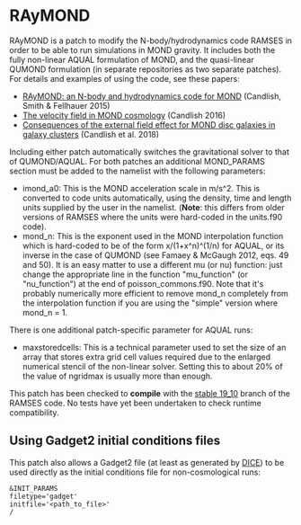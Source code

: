 # RAyMOND

RAyMOND is a patch to modify the N-body/hydrodynamics code RAMSES in order to be able to run simulations in MOND gravity. It includes both the fully non-linear AQUAL formulation of MOND, and the quasi-linear QUMOND formulation (in separate repositories as two separate patches). For details and examples of using the code, see these papers:

* [RAyMOND: an N-body and hydrodynamics code for MOND](https://academic.oup.com/mnras/article/446/1/1060/1339114) (Candlish, Smith & Fellhauer 2015)
* [The velocity field in MOND cosmology](https://academic.oup.com/mnras/article/460/3/2571/2609416) (Candlish 2016)
* [Consequences of the external field effect for MOND disc galaxies in galaxy clusters](https://academic.oup.com/mnras/article/480/4/5362/5075215) (Candlish et al. 2018)

Including either patch automatically switches the gravitational solver to that of QUMOND/AQUAL. For both patches an additional MOND\_PARAMS section must be added to the namelist with the following parameters:

* imond\_a0: This is the MOND acceleration scale in m/s^2. This is converted to code units automatically, using the density, time and length units supplied by the user in the namelist. (**Note**: this differs from older versions of RAMSES where the units were hard-coded in the units.f90 code).
* mond\_n: This is the exponent used in the MOND interpolation function which is hard-coded to be of the form x/(1+x^n)^(1/n) for AQUAL, or its inverse in the case of QUMOND (see Famaey & McGaugh 2012, eqs. 49 and 50). It is an easy matter to use a different mu (or nu) function: just change the appropriate line in the function "mu\_function" (or "nu\_function") at the end of poisson\_commons.f90. Note that it's probably numerically more efficient to remove mond\_n completely from the interpolation function if you are using the "simple" version where mond_n = 1.

There is one additional patch-specific parameter for AQUAL runs:

* maxstoredcells: This is a technical parameter used to set the size of an array that stores extra grid cell values required due to the enlarged numerical stencil of the non-linear solver. Setting this to about 20% of the value of ngridmax is usually more than enough.

This patch has been checked to **compile** with the [stable 19_10](https://bitbucket.org/rteyssie/ramses/branch/stable_19_10) branch of the RAMSES code. No tests have yet been undertaken to check runtime compatibility.

## Using Gadget2 initial conditions files

This patch also allows a Gadget2 file (at least as generated by [DICE](https://bitbucket.org/vperret/dice/src/master/)) to be used directly as the initial conditions file for non-cosmological runs:

```
&INIT_PARAMS
filetype='gadget'
initfile='<path_to_file>'
/
```
